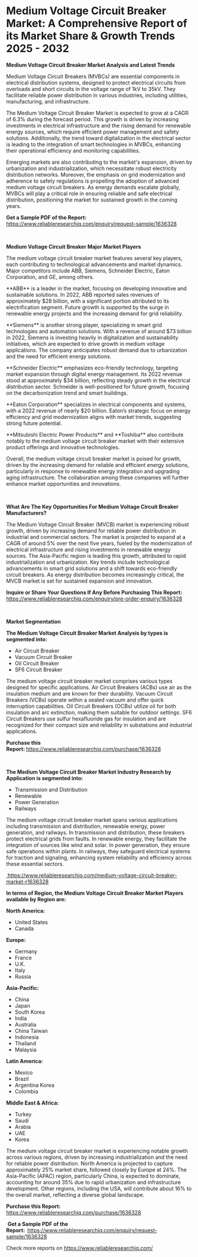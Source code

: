 <p><h1>Medium Voltage Circuit Breaker Market: A Comprehensive Report of its Market Share & Growth Trends 2025 - 2032</h1></p><p><strong>Medium Voltage Circuit Breaker Market Analysis and Latest Trends</strong></p>
<p><p>Medium Voltage Circuit Breakers (MVBCs) are essential components in electrical distribution systems, designed to protect electrical circuits from overloads and short circuits in the voltage range of 1kV to 35kV. They facilitate reliable power distribution in various industries, including utilities, manufacturing, and infrastructure.</p><p>The Medium Voltage Circuit Breaker Market is expected to grow at a CAGR of 6.3% during the forecast period. This growth is driven by increasing investments in electrical infrastructure and the rising demand for renewable energy sources, which require efficient power management and safety solutions. Additionally, the trend toward digitalization in the electrical sector is leading to the integration of smart technologies in MVBCs, enhancing their operational efficiency and monitoring capabilities.</p><p>Emerging markets are also contributing to the market's expansion, driven by urbanization and industrialization, which necessitate robust electricity distribution networks. Moreover, the emphasis on grid modernization and adherence to safety regulations is propelling the adoption of advanced medium voltage circuit breakers. As energy demands escalate globally, MVBCs will play a critical role in ensuring reliable and safe electrical distribution, positioning the market for sustained growth in the coming years.</p></p>
<p><strong>Get a Sample PDF of the Report:&nbsp;</strong> <a href="https://www.reliableresearchiq.com/enquiry/request-sample/1636328?utm_campaign=1170&utm_medium=2&utm_source=Github&utm_content=ia&utm_term=16022025&utm_id=medium-voltage-circuit-breaker">https://www.reliableresearchiq.com/enquiry/request-sample/1636328</a></p>
<p>&nbsp;</p>
<p><strong>Medium Voltage Circuit Breaker Major Market Players</strong></p>
<p><p>The medium voltage circuit breaker market features several key players, each contributing to technological advancements and market dynamics. Major competitors include ABB, Siemens, Schneider Electric, Eaton Corporation, and GE, among others.</p><p>**ABB** is a leader in the market, focusing on developing innovative and sustainable solutions. In 2022, ABB reported sales revenues of approximately $28 billion, with a significant portion attributed to its electrification segment. Future growth is supported by the surge in renewable energy projects and the increasing demand for grid reliability.</p><p>**Siemens** is another strong player, specializing in smart grid technologies and automation solutions. With a revenue of around $73 billion in 2022, Siemens is investing heavily in digitalization and sustainability initiatives, which are expected to drive growth in medium voltage applications. The company anticipates robust demand due to urbanization and the need for efficient energy solutions.</p><p>**Schneider Electric** emphasizes eco-friendly technology, targeting market expansion through digital energy management. Its 2022 revenue stood at approximately $34 billion, reflecting steady growth in the electrical distribution sector. Schneider is well-positioned for future growth, focusing on the decarbonization trend and smart buildings.</p><p>**Eaton Corporation** specializes in electrical components and systems, with a 2022 revenue of nearly $20 billion. Eaton’s strategic focus on energy efficiency and grid modernization aligns with market trends, suggesting strong future potential.</p><p>**Mitsubishi Electric Power Products** and **Toshiba** also contribute notably to the medium voltage circuit breaker market with their extensive product offerings and innovative technologies.</p><p>Overall, the medium voltage circuit breaker market is poised for growth, driven by the increasing demand for reliable and efficient energy solutions, particularly in response to renewable energy integration and upgrading aging infrastructure. The collaboration among these companies will further enhance market opportunities and innovations.</p></p>
<p>&nbsp;</p>
<p><strong>What Are The Key Opportunities For Medium Voltage Circuit Breaker Manufacturers?</strong></p>
<p><p>The Medium Voltage Circuit Breaker (MVCB) market is experiencing robust growth, driven by increasing demand for reliable power distribution in industrial and commercial sectors. The market is projected to expand at a CAGR of around 5% over the next five years, fueled by the modernization of electrical infrastructure and rising investments in renewable energy sources. The Asia-Pacific region is leading this growth, attributed to rapid industrialization and urbanization. Key trends include technological advancements in smart grid solutions and a shift towards eco-friendly circuit breakers. As energy distribution becomes increasingly critical, the MVCB market is set for sustained expansion and innovation.</p></p>
<p><strong>Inquire or Share Your Questions If Any Before Purchasing This Report:</strong> <a href="https://www.reliableresearchiq.com/enquiry/pre-order-enquiry/1636328?utm_campaign=1170&utm_medium=2&utm_source=Github&utm_content=ia&utm_term=16022025&utm_id=medium-voltage-circuit-breaker">https://www.reliableresearchiq.com/enquiry/pre-order-enquiry/1636328</a></p>
<p>&nbsp;</p>
<p><strong>Market Segmentation</strong></p>
<p><strong>The Medium Voltage Circuit Breaker Market Analysis by types is segmented into:</strong></p>
<p><ul><li>Air Circuit Breaker</li><li>Vacuum Circuit Breaker</li><li>Oil Circuit Breaker</li><li>SF6 Circuit Breaker</li></ul></p>
<p><p>The medium voltage circuit breaker market comprises various types designed for specific applications. Air Circuit Breakers (ACBs) use air as the insulation medium and are known for their durability. Vacuum Circuit Breakers (VCBs) operate within a sealed vacuum and offer quick interruption capabilities. Oil Circuit Breakers (OCBs) utilize oil for both insulation and arc extinction, making them suitable for outdoor settings. SF6 Circuit Breakers use sulfur hexafluoride gas for insulation and are recognized for their compact size and reliability in substations and industrial applications.</p></p>
<p><strong>Purchase this Report:&nbsp;</strong><a href="https://www.reliableresearchiq.com/purchase/1636328?utm_campaign=1170&utm_medium=2&utm_source=Github&utm_content=ia&utm_term=16022025&utm_id=medium-voltage-circuit-breaker">https://www.reliableresearchiq.com/purchase/1636328</a></p>
<p>&nbsp;</p>
<p><strong>The Medium Voltage Circuit Breaker Market Industry Research by Application is segmented into:</strong></p>
<p><ul><li>Transmission and Distribution</li><li>Renewable</li><li>Power Generation</li><li>Railways</li></ul></p>
<p><p>The medium voltage circuit breaker market spans various applications including transmission and distribution, renewable energy, power generation, and railways. In transmission and distribution, these breakers protect electrical grids from faults. In renewable energy, they facilitate the integration of sources like wind and solar. In power generation, they ensure safe operations within plants. In railways, they safeguard electrical systems for traction and signaling, enhancing system reliability and efficiency across these essential sectors.</p></p>
<p><a href="https://www.reliableresearchiq.com/medium-voltage-circuit-breaker-market-r1636328?utm_campaign=1170&utm_medium=2&utm_source=Github&utm_content=ia&utm_term=16022025&utm_id=medium-voltage-circuit-breaker">&nbsp;https://www.reliableresearchiq.com/medium-voltage-circuit-breaker-market-r1636328</a></p>
<p><strong>In terms of Region, the Medium Voltage Circuit Breaker Market Players available by Region are:</strong></p>
<p>
    <p> <strong> North America: </strong>
        <ul>
            <li>United States</li>
            <li>Canada</li>
        </ul>
        </p> 
    <p> <strong> Europe: </strong>
        <ul>
            <li>Germany</li>
            <li>France</li>
            <li>U.K.</li>
            <li>Italy</li>
            <li>Russia</li>
        </ul>
        </p> 
    <p> <strong> Asia-Pacific: </strong>
        <ul>
            <li>China</li>
            <li>Japan</li>
            <li>South Korea</li>
            <li>India</li>
            <li>Australia</li>
            <li>China Taiwan</li>
            <li>Indonesia</li>
            <li>Thailand</li>
            <li>Malaysia</li>
        </ul>
        </p> 
    <p> <strong> Latin America: </strong>
        <ul>
            <li>Mexico</li>
            <li>Brazil</li>
            <li>Argentina Korea</li>
            <li>Colombia</li>
        </ul>
        </p> 
    <p> <strong> Middle East & Africa: </strong>
        <ul>
            <li>Turkey</li>
            <li>Saudi</li>
            <li>Arabia</li>
            <li>UAE</li>
            <li>Korea</li>
        </ul>
    </p>
    </p>
<p><p>The medium voltage circuit breaker market is experiencing notable growth across various regions, driven by increasing industrialization and the need for reliable power distribution. North America is projected to capture approximately 25% market share, followed closely by Europe at 24%. The Asia-Pacific (APAC) region, particularly China, is expected to dominate, accounting for around 35% due to rapid urbanization and infrastructure development. Other regions, including the USA, will contribute about 16% to the overall market, reflecting a diverse global landscape.</p></p>
<p><strong>Purchase this Report: </strong><a href="https://www.reliableresearchiq.com/purchase/1636328?utm_campaign=1170&utm_medium=2&utm_source=Github&utm_content=ia&utm_term=16022025&utm_id=medium-voltage-circuit-breaker">https://www.reliableresearchiq.com/purchase/1636328</a></p>
<p>&nbsp;<strong>Get a Sample PDF of the Report:&nbsp;&nbsp;</strong><a href="https://www.reliableresearchiq.com/enquiry/request-sample/1636328?utm_campaign=1170&utm_medium=2&utm_source=Github&utm_content=ia&utm_term=16022025&utm_id=medium-voltage-circuit-breaker">https://www.reliableresearchiq.com/enquiry/request-sample/1636328</a></p>
<p><strong></strong></p>
<p>Check more reports on <a href="https://www.reliableresearchiq.com/?utm_campaign=1170&utm_medium=2&utm_source=Github&utm_content=ia&utm_term=16022025&utm_id=medium-voltage-circuit-breaker">https://www.reliableresearchiq.com/</a></p>